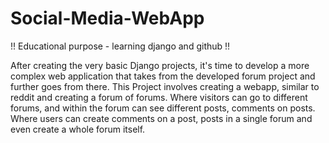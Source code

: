 # Social-Media-WebApp
!! Educational purpose - learning django and github !!

After creating the very basic Django projects, it's time to develop a more complex web application that takes from the developed forum project and further goes from there. This Project involves creating a webapp, similar to reddit and creating a forum of forums. Where visitors can go to different forums, and within the forum can see different posts, comments on posts. Where users can create comments on a post,  posts in a single forum and even create a whole forum itself. 

